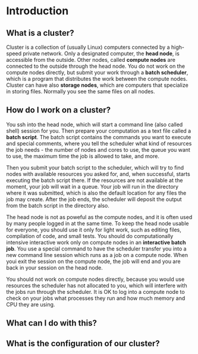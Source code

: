 # Introduction

## What is a cluster?

Cluster is a collection of (usually Linux) computers connected by a high-speed private network. 
Only a designated computer, the **head node**, is accessible from the outside. 
Other nodes, called **compute nodes** are connected to
the outside through the head node. You do not work on the compute nodes directly, but submit your work through a **batch scheduler**,
which is a program that distributes the work between the compute nodes. 
Cluster can have also **storage nodes**, which are computers that specialize in storing files. Normally you see 
the same files on all nodes.

## How do I work on a cluster?

You ssh into the head node, which will start a command line (also called shell) session for you.
Then prepare your computation as a text file called a **batch script**. The batch script 
contains the commands you want to execute and special comments, 
where you tell the scheduler what kind of resources the job needs - the number of nodes and cores to use,
the queue you want to use, the maximum time the job is allowed to take, and more. 

Then you submit your batch script to the scheduler, which will try to find nodes with available resources you
asked for, and, when successful, starts executing the batch script there. If the resources are not available
at the moment, your job will wait in a queue. Your job will run in the directory where it was submitted,
which is also the default location for any files the job may create. After the job ends, 
the scheduler will deposit the output from the batch script in the directory also.

The head node is not as poweful as the compute nodes, and it is often used by many people logged in at the 
same time. To keep the head node usable for everyone, you should use it only for light work, such as 
editing files, compilation of code, and small tests. 
You should do computationally intensive interactive work only on compute nodes in an **interactive batch job**. 
You use a special command to have the scheduler transfer you into a new command line session which runs 
as a job on a compute node. When youi exit the session on the compute node, the job will end and you are
back in your session on the head node.

You should not work on compute nodes directly, because you would use resources the scheduler has not
allocated to you, which will interfere with the jobs run through the scheduler. 
It is OK to log into a compute node to check on  your jobs what processes they run and how 
much memory and CPU they are using. 

## What can I do with this?  



## What is the configuration of our cluster?

